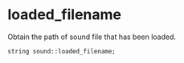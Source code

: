 # loaded_filename
Obtain the path of sound file that has been loaded.

`string sound::loaded_filename;`
